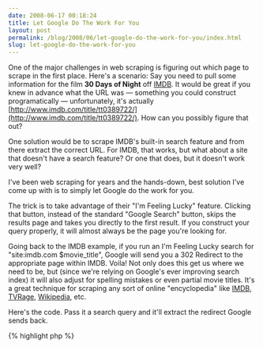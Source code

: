 ```yaml
---
date: 2008-06-17 00:18:24
title: Let Google Do The Work For You
layout: post
permalink: /blog/2008/06/let-google-do-the-work-for-you/index.html
slug: let-google-do-the-work-for-you
---
```

One of the major challenges in web scraping is figuring out which page to scrape in the first place. Here's a scenario: Say you need to pull some information for the film __30 Days of Night__ off [IMDB](http://www.imdb.com). It would be great if you knew in advance what the URL was &mdash; something you could construct programatically &mdash; unfortunately, it's actually [http://www.imdb.com/title/tt0389722/](http://www.imdb.com/title/tt0389722/). How can you possibly figure that out?

One solution would be to scrape IMDB's built-in search feature and from there extract the correct URL. For IMDB, that works, but what about a site that doesn't have a search feature? Or one that does, but it doesn't work very well?

I've been web scraping for years and the hands-down, best solution I've come up with is to simply let Google do the work for you.

The trick is to take advantage of their "I'm Feeling Lucky" feature. Clicking that button, instead of the standard "Google Search" button, skips the results page and takes you directly to the first result. If you construct your query properly, it will almost always be the page you're looking for.

Going back to the IMDB example, if you run an I'm Feeling Lucky search for "site:imdb.com $movie_title", Google will send you a 302 Redirect to the appropriate page within IMDB. Voila! Not only does this get us where we need to be, but (since we're relying on Google's ever improving search index) it will also adjust for spelling mistakes or even partial movie titles. It's a great technique for scraping any sort of online "encyclopedia" like [IMDB](http://www.imdb.com), [TVRage](http://www.tvrage.com/), [Wikipedia](http://wikipedia.com), etc.

Here's the code. Pass it a search query and it'll extract the redirect Google sends back.

{% highlight php  %}
<?PHP
    function feelingLucky($q)
    {
        ob_start();
        $ch = curl_init();
        curl_setopt($ch, CURLOPT_URL, "http://www.google.com/search?hl=en&q=" . urlencode($q) . "&btnI=I%27m+Feeling+Lucky");
        curl_setopt($ch, CURLOPT_CONNECTTIMEOUT, 5);
        curl_setopt($ch, CURLOPT_HEADER, 1);
        curl_setopt($ch, CURLOPT_NOBODY, 1);
        curl_setopt($ch, CURLOPT_USERAGENT, "Mozilla/5.0 (Macintosh; U; Intel Mac OS X; en-US; rv:1.8.1) Gecko/20061024 BonEcho/2.0");
        curl_setopt($ch, CURLOPT_REFERER, "http://www.google.com");
        curl_exec($ch);
        curl_close($ch);
        $head = ob_get_contents();
        ob_end_clean();
        return (preg_match('/Location:(.*?)$/ms', $head, $matches) == 0) ? false : trim($matches[1]);
    }
{% endhighlight %}

